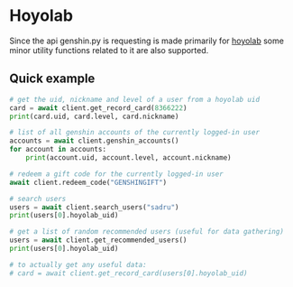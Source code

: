 # Hoyolab

Since the api genshin.py is requesting is made primarily for [hoyolab](https://www.hoyolab.com/) some minor utility functions related to it are also supported.

## Quick example

```py
# get the uid, nickname and level of a user from a hoyolab uid
card = await client.get_record_card(8366222)
print(card.uid, card.level, card.nickname)
```

```py
# list of all genshin accounts of the currently logged-in user
accounts = await client.genshin_accounts()
for account in accounts:
    print(account.uid, account.level, account.nickname)
```

```py
# redeem a gift code for the currently logged-in user
await client.redeem_code("GENSHINGIFT")
```

```py
# search users
users = await client.search_users("sadru")
print(users[0].hoyolab_uid)

# get a list of random recommended users (useful for data gathering)
users = await client.get_recommended_users()
print(users[0].hoyolab_uid)

# to actually get any useful data:
# card = await client.get_record_card(users[0].hoyolab_uid)
``` 